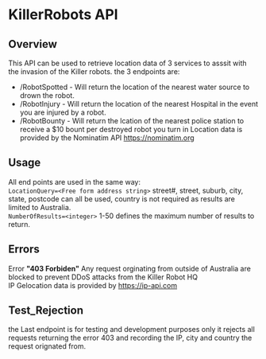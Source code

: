 # KillerRobots API

## Overview
This API can be used to retrieve location data of 3 services to asssit with the invasion of the Killer robots. the 3 endpoints are:
* /RobotSpotted - Will return the location of the nearest water source to drown the robot.
* /RobotInjury - Will return the location of the nearest Hospital in the event you are injured by a robot.
* /RobotBounty - Will return the lcation of the nearest police station to receive a $10 bount per destroyed robot you turn in
Location data is provided by the Nominatim API https://nominatim.org

## Usage
All end points are used in the same way:<br />
`LocationQuery=<Free form address string>` street#, street, suburb, city, state, postcode can all be used, country is not required as results are limited to Australia.<br />
`NumberOfResults=<integer>` 1-50 defines the maximum number of results to return.<br />

## Errors
Error **"403 Forbiden"** Any request orginating from outside of Australia are blocked to prevent DDoS attacks from the Killer Robot HQ<br />
IP Gelocation data is provided by https://ip-api.com

## Test_Rejection
the Last endpoint is for testing and development purposes only it rejects all requests returning the error 403 and recording the IP, city and country the request orignated from.


